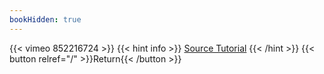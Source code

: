 ```yaml
---
bookHidden: true
---
```


{{< vimeo 852216724 >}}
{{< hint info >}}
[Source Tutorial](https://youtu.be/JulKso_btZw)
{{< /hint >}}
{{< button relref="/" >}}Return{{< /button >}}
